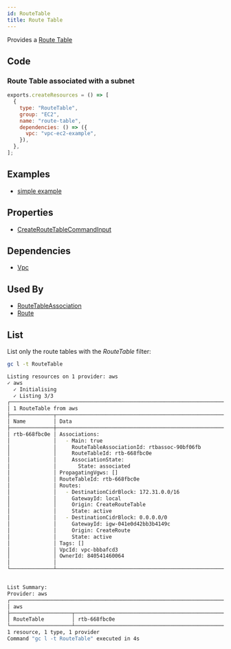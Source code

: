 ```yaml
---
id: RouteTable
title: Route Table
---
```


Provides a [Route Table](https://docs.aws.amazon.com/vpc/latest/userguide/VPC_Route_Tables.html)

## Code

### Route Table associated with a subnet

```js
exports.createResources = () => [
  {
    type: "RouteTable",
    group: "EC2",
    name: "route-table",
    dependencies: () => ({
      vpc: "vpc-ec2-example",
    }),
  },
];
```

## Examples

- [simple example](https://github.com/grucloud/grucloud/blob/main/examples/aws/EC2/ec2-vpc)

## Properties

- [CreateRouteTableCommandInput](https://docs.aws.amazon.com/AWSJavaScriptSDK/v3/latest/clients/client-ec2/interfaces/createroutetablecommandinput.html)

## Dependencies

- [Vpc](./Vpc)

## Used By

- [RouteTableAssociation](./RouteTableAssociation.md)
- [Route](./Route.md)

## List

List only the route tables with the _RouteTable_ filter:

```sh
gc l -t RouteTable
```

```sh
Listing resources on 1 provider: aws
✓ aws
  ✓ Initialising
  ✓ Listing 3/3
┌───────────────────────────────────────────────────────────────────────────────────────┐
│ 1 RouteTable from aws                                                                 │
├──────────────┬─────────────────────────────────────────────────────────────────┬──────┤
│ Name         │ Data                                                            │ Our  │
├──────────────┼─────────────────────────────────────────────────────────────────┼──────┤
│ rtb-668fbc0e │ Associations:                                                   │ NO   │
│              │   - Main: true                                                  │      │
│              │     RouteTableAssociationId: rtbassoc-90bf06fb                  │      │
│              │     RouteTableId: rtb-668fbc0e                                  │      │
│              │     AssociationState:                                           │      │
│              │       State: associated                                         │      │
│              │ PropagatingVgws: []                                             │      │
│              │ RouteTableId: rtb-668fbc0e                                      │      │
│              │ Routes:                                                         │      │
│              │   - DestinationCidrBlock: 172.31.0.0/16                         │      │
│              │     GatewayId: local                                            │      │
│              │     Origin: CreateRouteTable                                    │      │
│              │     State: active                                               │      │
│              │   - DestinationCidrBlock: 0.0.0.0/0                             │      │
│              │     GatewayId: igw-041e0d42bb3b4149c                            │      │
│              │     Origin: CreateRoute                                         │      │
│              │     State: active                                               │      │
│              │ Tags: []                                                        │      │
│              │ VpcId: vpc-bbbafcd3                                             │      │
│              │ OwnerId: 840541460064                                           │      │
│              │                                                                 │      │
└──────────────┴─────────────────────────────────────────────────────────────────┴──────┘


List Summary:
Provider: aws
┌──────────────────────────────────────────────────────────────────────────────────────┐
│ aws                                                                                  │
├────────────────────┬─────────────────────────────────────────────────────────────────┤
│ RouteTable         │ rtb-668fbc0e                                                    │
└────────────────────┴─────────────────────────────────────────────────────────────────┘
1 resource, 1 type, 1 provider
Command "gc l -t RouteTable" executed in 4s
```
